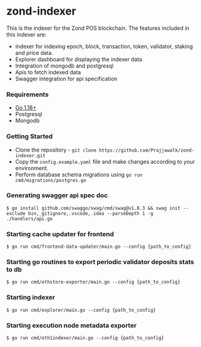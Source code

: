 # zond-indexer

This is the indexer for the Zond POS blockchain. The features included in this indexer are:

- Indexer for indexing epoch, block, transaction, token, validator, staking and price data.
- Explorer dashboard for displaying the indexer data
- Integration of mongodb and postgresql
- Apis to fetch indexed data
- Swagger integration for api specification

### Requirements

* [Go 1.18+](https://golang.org/dl/)
* Postgresql
* Mongodb

### Getting Started

- Clone the repository - `git clone https://github.com/Prajjawalk/zond-indexer.git`
- Copy the `config.example.yaml` file and make changes according to your environment.
- Perform database schema migrations using `go run cmd/migrations/postgres.go`

### Generating swagger api spec doc
```
$ go install github.com/swaggo/swag/cmd/swag@v1.8.3 && swag init --exclude bin,_gitignore,.vscode,.idea --parseDepth 1 -g ./handlers/api.go
```

### Starting cache updater for frontend
```
$ go run cmd/frontend-data-updater/main.go --config {path_to_config}
```

### Starting go routines to export periodic validator deposits stats to db
```
$ go run cmd/ethstore-exporter/main.go --config {path_to_config}
```

### Starting indexer
```
$ go run cmd/explorer/main.go --config {path_to_config}
```

### Starting execution node metadata exporter
```
$ go run cmd/eth1indexer/main.go --config {path_to_config}
```
